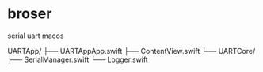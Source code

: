 # broser
serial uart macos

UARTApp/
├── UARTAppApp.swift
├── ContentView.swift
└── UARTCore/
    ├── SerialManager.swift
    └── Logger.swift